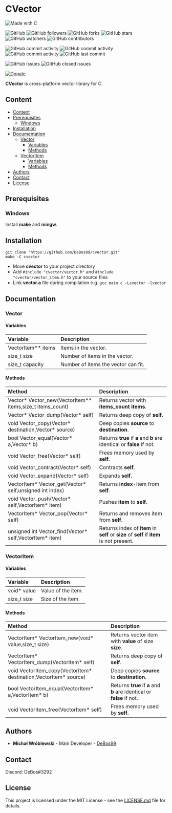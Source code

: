 # CVector

![Made with C](https://img.shields.io/badge/made%20with-c-0.svg?color=cc2020&labelColor=ff3030&logo=data%3Aimage%2Fsvg%2Bxml%3Bbase64%2CPHN2ZyB4bWxucz0iaHR0cDovL3d3dy53My5vcmcvMjAwMC9zdmciIHZpZXdCb3g9IjAgMCAxMjggMTI4Ij48cGF0aCBmaWxsPSIjNjU5QUQzIiBkPSJNMTE1IDMxTDY3IDNsLTMtMS0zIDEtNDggMjhjLTIgMS0zIDMtMyA1djU2bDEgMyAxMDctNjItMy0yeiIvPjxwYXRoIGZpbGw9IiMwMzU5OUMiIGQ9Ik0xMSA5NWwyIDIgNDggMjggMyAxIDMtMSA0OC0yOGMyLTEgMy0zIDMtNVYzNmwtMS0zTDExIDk1eiIvPjxwYXRoIGZpbGw9IiNmZmYiIGQ9Ik04NSA3NmEyNSAyNSAwIDEgMSAwLTI0bDEzLTdhNDAgNDAgMCAxIDAgMCAzOWwtMTMtOHoiLz48L3N2Zz4%3D&style=for-the-badge)

![GitHub](https://img.shields.io/github/license/DeBos99/cvector.svg?color=2020cc&labelColor=5050ff&style=for-the-badge)
![GitHub followers](https://img.shields.io/github/followers/DeBos99.svg?color=2020cc&labelColor=5050ff&style=for-the-badge)
![GitHub forks](https://img.shields.io/github/forks/DeBos99/cvector.svg?color=2020cc&labelColor=5050ff&style=for-the-badge)
![GitHub stars](https://img.shields.io/github/stars/DeBos99/cvector.svg?color=2020cc&labelColor=5050ff&style=for-the-badge)
![GitHub watchers](https://img.shields.io/github/watchers/DeBos99/cvector.svg?color=2020cc&labelColor=5050ff&style=for-the-badge)
![GitHub contributors](https://img.shields.io/github/contributors/DeBos99/cvector.svg?color=2020cc&labelColor=5050ff&style=for-the-badge)

![GitHub commit activity](https://img.shields.io/github/commit-activity/w/DeBos99/cvector.svg?color=ffaa00&labelColor=ffaa30&style=for-the-badge)
![GitHub commit activity](https://img.shields.io/github/commit-activity/m/DeBos99/cvector.svg?color=ffaa00&labelColor=ffaa30&style=for-the-badge)
![GitHub commit activity](https://img.shields.io/github/commit-activity/y/DeBos99/cvector.svg?color=ffaa00&labelColor=ffaa30&style=for-the-badge)
![GitHub last commit](https://img.shields.io/github/last-commit/DeBos99/cvector.svg?color=ffaa00&labelColor=ffaa30&style=for-the-badge)

![GitHub issues](https://img.shields.io/github/issues-raw/DeBos99/cvector.svg?color=cc2020&labelColor=ff3030&style=for-the-badge)
![GitHub closed issues](https://img.shields.io/github/issues-closed-raw/DeBos99/cvector.svg?color=10aa10&labelColor=30ff30&style=for-the-badge)

[![Donate](https://www.paypalobjects.com/en_US/i/btn/btn_donateCC_LG.gif)](https://www.paypal.com/cgi-bin/webscr?cmd=_s-xclick&hosted_button_id=NH8JV53DSVDMY)

**CVector** is cross-platform vector library for C.

## Content

- [Content](#content)
- [Prerequisites](#prerequisites)
  - [Windows](#windows)
- [Installation](#installation)
- [Documentation](#documentation)
  - [Vector](#vector)
    - [Variables](#vector-variables)
    - [Methods](#vector-methods)
  - [VectorItem](#vectoritem)
    - [Variables](#vectoritem-variables)
    - [Methods](#vectoritem-methods)
- [Authors](#authors)
- [Contact](#contact)
- [License](#license)

## Prerequisites

### Windows

Install **make** and **mingw**.

## Installation

```
git clone "https://github.com/DeBos99/cvector.git"
make -C cvector
```

* Move **cvector** to your project directory
* Add `#include "cvector/vector.h"` and `#include "cvector/vector_item.h"` to your source files
* Link **vector.a** file during compilation e.g. `gcc main.c -Lcvector -lvector`

## Documentation

### Vector

#### <a name="vector-variables">Variables

| Variable           | Description                         |
| :---               | :---                                |
| VectorItem** items | Items in the vector.                |
| size_t size        | Number of items in the vector.      |
| size_t capacity    | Number of items the vector can fit. |

#### <a name="vector-methods">Methods

| Method                                                    | Description                                                                               |
| :---                                                      | :---                                                                                      |
| Vector* Vector_new(VectorItem** items,size_t items_count) | Returns vector with **items_count** **items**.                                            |
| Vector* Vector_dump(Vector* self)                         | Returns deep copy of **self**.                                                            |
| void Vector_copy(Vector* destination,Vector* source)      | Deep copies **source** to **destination**.                                                |
| bool Vector_equal(Vector* a,Vector* b)                    | Returns **true** if **a** and **b** are identical or **false** if not.                    |
| void Vector_free(Vector* self)                            | Frees memory used by **self**.                                                            |
| void Vector_contract(Vector* self)                        | Contracts **self**.                                                                       |
| void Vector_expand(Vector* self)                          | Expands **self**.                                                                         |
| VectorItem* Vector_get(Vector* self,unsigned int index)   | Returns **index**-item from **self**.                                                     |
| void Vector_push(Vector* self,VectorItem* item)           | Pushes **item** to **self**.                                                              |
| VectorItem* Vector_pop(Vector* self)                      | Returns and removes item from **self**.                                                   |
| unsigned int Vector_find(Vector* self,VectorItem* item)   | Returns index of **item** in **self** or **size** of **self** if **item** is not present. |

### VectorItem

#### <a name="vectoritem-variables">Variables

| Variable    | Description        |
| :---        | :---               |
| void* value | Value of the item. |
| size_t size | Size of the item.  |

#### <a name="vectoritem-methods">Methods

| Method                                                           | Description                                                            |
| :---                                                             | :---                                                                   |
| VectorItem* VectorItem_new(void* value,size_t size)              | Returns vector item with **value** of size **size**.                   |
| VectorItem* VectorItem_dump(VectorItem* self)                    | Returns deep copy of **self**.                                         |
| void VectorItem_copy(VectorItem* destination,VectorItem* source) | Deep copies **source** to **destination**.                             |
| bool VectorItem_equal(VectorItem* a,VectorItem* b)               | Returns **true** if **a** and **b** are identical or **false** if not. |
| void VectorItem_free(VectorItem* self)                           | Frees memory used by **self**.                                         |

## Authors

* **Michał Wróblewski** - Main Developer - [DeBos99](https://github.com/DeBos99)

## Contact

Discord: DeBos#3292

## License

This project is licensed under the MIT License - see the [LICENSE.md](LICENSE.md) file for details.
